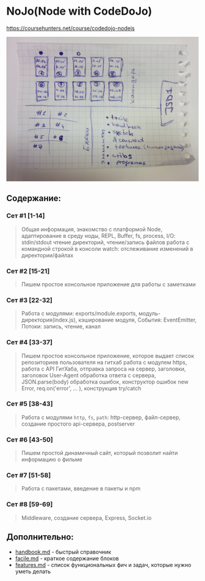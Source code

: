 # NoJo(Node with CodeDoJo)
https://coursehunters.net/course/codedojo-nodejs


![dashboard](jsd1.jpg)


## Содержание:

### Сет #1 [1-14]
 > Общая информация, знакомство с платформой Node, адаптирование в среду ноды, REPL, Buffer, fs, process, I/O: stdin/stdout
 > чтение директорий, чтение/запись файлов
 > работа с командной строкой в консоли
 > watch: отслеживание изменений в директории/файлах


### Сет #2 [15-21]
 > Пишем простое консольное приложение для работы с заметками


### Сет #3 [22-32]
 > Работа с модулями: exports/module.exports, модуль-директория(index.js), кэширование модуля, 
 > События: EventEmitter, 
 > Потоки: запись, чтение, канал


### Сет #4 [33-37]
 > Пишем простое консольное  приложение, которое выдает список репозиториев пользователя на гитхаб
 > работа с модулем https, работа с API ГитХаба, отправка запроса на сервер, заголовки, заголовок User-Agent
 > обработка ответа с сервера, JSON.parse(body)
 > обработка ошибок, конструктор ошибок new Error, req.on('error', ... ), конструкция try/catch


### Сет #5 [38-43]
 > Работа с модулями `http`, `fs`, `path`: http-сервер, файл-сервер, создание простого api-сервера, postserver


### Сет #6 [43-50]
 > Пишем простой динамичный сайт, который позволит найти информацию о фильме


### Сет #7 [51-58]
 > Работа с пакетами, введение в пакеты и npm


### Сет #8 [59-69]
 > Middleware, создание сервера, Express, Socket.io 





## Дополнительно:

 - [handbook.md](handbook.md "справочник") - быстрый справочник
 - [facile.md](facile.md "краткое содержание блоков") - краткое содержание блоков
 - [features.md](features.md "список функциональных фич и задач") - список функциональных фич и задач, которые нужно уметь делать
